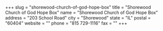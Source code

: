 +++
slug = "shorewood-church-of-god-hope-box"
title = "Shorewood Church of God Hope Box"
name = "Shorewood Church of God Hope Box"
address = "203 School Road"
city = "Shorewood"
state = "IL"
postal = "60404"
website = ""
phone = "815 729-1116"
fax = ""
+++
